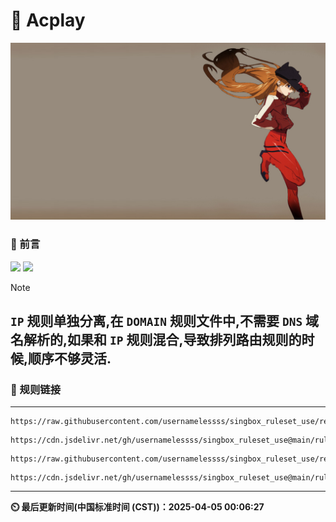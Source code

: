 
# 🧸 Acplay
![](https://raw.githubusercontent.com/usernamelessss/picture-bed/main/images/202504042256831.jpg)
### 📣 前言
![](https://shields.io/badge/-移除重复规则-ff69b4) ![](https://shields.io/badge/-IP&nbsp;规则单独存放不与&nbsp;DOMAIN&nbsp;等混合-green)
> [!NOTE]
**`IP` 规则单独分离,在 `DOMAIN` 规则文件中,不需要 `DNS` 域名解析的,如果和 `IP` 规则混合,导致排列路由规则的时候,顺序不够灵活.**
---

###  🔗 规则链接
---

```url
https://raw.githubusercontent.com/usernamelessss/singbox_ruleset_use/refs/heads/main/rule/Acplay/Acplay_No_IP.json
```

```url
https://cdn.jsdelivr.net/gh/usernamelessss/singbox_ruleset_use@main/rule/Acplay/Acplay_No_IP.json
```

```url
https://raw.githubusercontent.com/usernamelessss/singbox_ruleset_use/refs/heads/main/rule/Acplay/Acplay_No_IP.srs
```

```url
https://cdn.jsdelivr.net/gh/usernamelessss/singbox_ruleset_use@main/rule/Acplay/Acplay_No_IP.srs
```

---
**⏲️ 最后更新时间(中国标准时间 (CST))：2025-04-05 00:06:27**